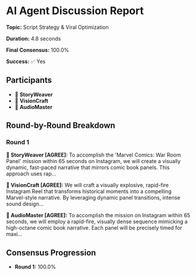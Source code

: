 # AI Agent Discussion Report

**Topic:** Script Strategy & Viral Optimization

**Duration:** 4.8 seconds

**Final Consensus:** 100.0%

**Success:** ✅ Yes

## Participants

- 📝 **StoryWeaver**
- 🎨 **VisionCraft**
- 🎵 **AudioMaster**

## Round-by-Round Breakdown

### Round 1

**📝 StoryWeaver [AGREE]:** To accomplish the 'Marvel Comics: War Room Panel' mission within 65 seconds on Instagram, we will create a visually dynamic, fast-paced narrative that mirrors comic book panels. This approach uses rap...

**🎨 VisionCraft [AGREE]:** We will craft a visually explosive, rapid-fire Instagram Reel that transforms historical moments into a compelling Marvel-style narrative. By leveraging dynamic panel transitions, intense sound design...

**🎵 AudioMaster [AGREE]:** To accomplish the mission on Instagram within 65 seconds, we will employ a rapid-fire, visually dense sequence mimicking a high-octane comic book narrative. Each panel will be precisely timed for maxi...

## Consensus Progression

- **Round 1:** 100.0%
